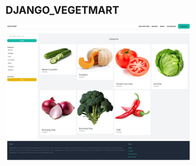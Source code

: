 # DJANGO_VEGETMART

![image](https://github.com/IZZARA-URA/DJANGO_VEGETMART/blob/master/django-aws.jpg)
